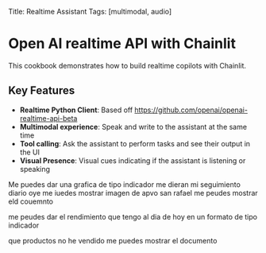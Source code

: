 Title: Realtime Assistant
Tags: [multimodal, audio]

# Open AI realtime API with Chainlit

This cookbook demonstrates how to build realtime copilots with Chainlit.

## Key Features

- **Realtime Python Client**: Based off https://github.com/openai/openai-realtime-api-beta
- **Multimodal experience**: Speak and write to the assistant at the same time
- **Tool calling**: Ask the assistant to perform tasks and see their output in the UI
- **Visual Presence**: Visual cues indicating if the assistant is listening or speaking


Me puedes dar una grafica de tipo indicador me dieran mi seguimiento diario
oye me iuedes mostrar imagen de apvo san rafael
me peudes mostrar eld couemnto

me peudes dar el rendimiento que tengo al dia de hoy en un formato de tipo indicador

que productos no he vendido
me puedes mostrar el documento 